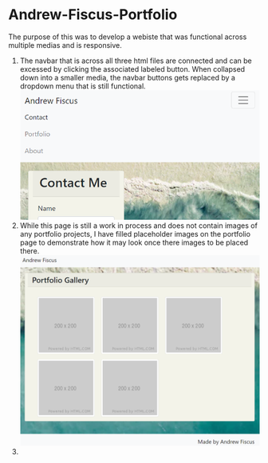 # Andrew-Fiscus-Portfolio

The purpose of this was to develop a webiste that was functional across multiple medias and is responsive.

1. The navbar that is across all three html files are connected and can be excessed by clicking the associated labeled button. When collapsed down into a smaller media, the navbar buttons gets replaced by a dropdown menu that is still functional.
   ![Getting Started](/Screenshot-of-Navbar-Menu-DropDown.png)
2. While this page is still a work in process and does not contain images of any portfolio projects, I have filled placeholder images on the portfolio page to demonstrate how it may look once there images to be placed there.
   ![Getting Started](/Screenshot-of-Portfolio-Gallery.png)
3.

